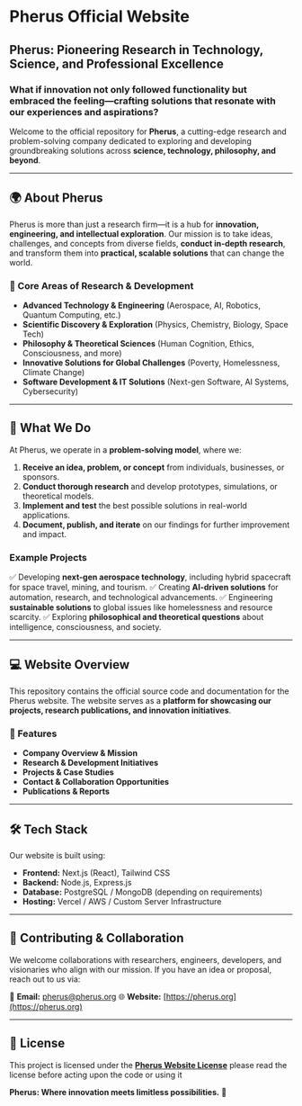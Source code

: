 # Pherus Official Website

## Pherus: Pioneering Research in Technology, Science, and Professional Excellence

### **What if innovation not only followed functionality but embraced the feeling—crafting solutions that resonate with our experiences and aspirations?**

Welcome to the official repository for **Pherus**, a cutting-edge research and problem-solving company dedicated to exploring and developing groundbreaking solutions across **science, technology, philosophy, and beyond**.

---

## 🌍 **About Pherus**

Pherus is more than just a research firm—it is a hub for **innovation, engineering, and intellectual exploration**. Our mission is to take ideas, challenges, and concepts from diverse fields, **conduct in-depth research**, and transform them into **practical, scalable solutions** that can change the world.

### **🔬 Core Areas of Research & Development**

- **Advanced Technology & Engineering** (Aerospace, AI, Robotics, Quantum Computing, etc.)
- **Scientific Discovery & Exploration** (Physics, Chemistry, Biology, Space Tech)
- **Philosophy & Theoretical Sciences** (Human Cognition, Ethics, Consciousness, and more)
- **Innovative Solutions for Global Challenges** (Poverty, Homelessness, Climate Change)
- **Software Development & IT Solutions** (Next-gen Software, AI Systems, Cybersecurity)

---

## 🚀 **What We Do**

At Pherus, we operate in a **problem-solving model**, where we:

1. **Receive an idea, problem, or concept** from individuals, businesses, or sponsors.
2. **Conduct thorough research** and develop prototypes, simulations, or theoretical models.
3. **Implement and test** the best possible solutions in real-world applications.
4. **Document, publish, and iterate** on our findings for further improvement and impact.

### **Example Projects**

✅ Developing **next-gen aerospace technology**, including hybrid spacecraft for space travel, mining, and tourism.
✅ Creating **AI-driven solutions** for automation, research, and technological advancements.
✅ Engineering **sustainable solutions** to global issues like homelessness and resource scarcity.
✅ Exploring **philosophical and theoretical questions** about intelligence, consciousness, and society.

---

## 💻 **Website Overview**

This repository contains the official source code and documentation for the Pherus website. The website serves as a **platform for showcasing our projects, research publications, and innovation initiatives**.

### **🔹 Features**

- **Company Overview & Mission**
- **Research & Development Initiatives**
- **Projects & Case Studies**
- **Contact & Collaboration Opportunities**
- **Publications & Reports**

---

## 🛠 **Tech Stack**

Our website is built using:

- **Frontend:** Next.js (React), Tailwind CSS
- **Backend:** Node.js, Express.js
- **Database:** PostgreSQL / MongoDB (depending on requirements)
- **Hosting:** Vercel / AWS / Custom Server Infrastructure

---

## 🤝 **Contributing & Collaboration**

We welcome collaborations with researchers, engineers, developers, and visionaries who align with our mission. If you have an idea or proposal, reach out to us via:

📧 **Email:** [pherus@pherus.org](mailto:pherus@pherus.org)
🌐 **Website:** [https://pherus.org](https://pherus.org)

---

## 📜 **License**

This project is licensed under the [**Pherus Website License**](https://pherus.org/67b0ac19300e2207589a3dcf/pherus-website-license) please read the license before acting upon the code or using it

**Pherus: Where innovation meets limitless possibilities.** 🚀
